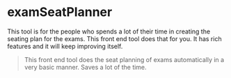 # examSeatPlanner
This tool is for the people who spends a lot of their time in creating the seating plan for the exams. This front end tool does that for you. It has rich features and it will keep improving itself.
> This front end tool does the seat planning of exams automatically in a very basic manner. Saves a lot of the time.
